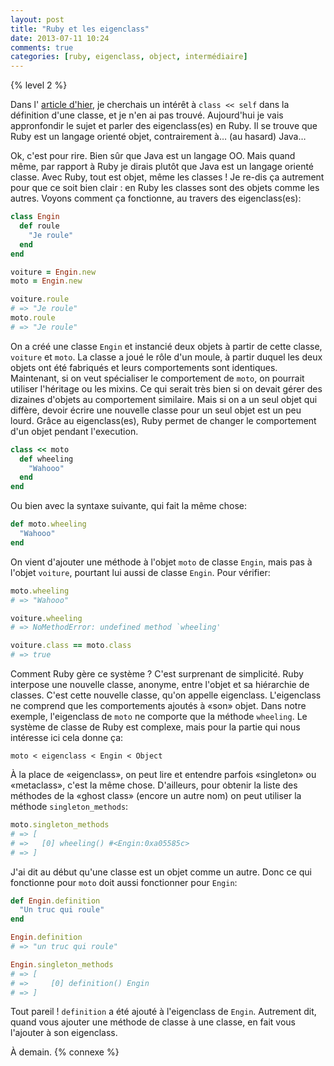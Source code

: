 ```yaml
---
layout: post
title: "Ruby et les eigenclass"
date: 2013-07-11 10:24
comments: true
categories: [ruby, eigenclass, object, intermédiaire]
---
```


{% level 2 %}

Dans l'
[article d'hier](http://lkdjiin.github.io/blog/2013/07/10/quel-est-linteret-de-cette-syntaxe/),
je cherchais un intérêt à `class << self` dans la
définition d'une classe, et je n'en ai pas trouvé.
Aujourd'hui je vais appronfondir le sujet et parler des eigenclass(es) en Ruby.
Il se trouve que Ruby est un langage orienté objet, contrairement à…
(au hasard) Java…

<!-- more -->

Ok, c'est pour rire. Bien sûr que Java est un langage OO. Mais quand même,
par rapport à Ruby je dirais plutôt que Java est un langage orienté classe.
Avec Ruby, tout est objet, même les classes ! Je re-dis ça autrement
pour que ce soit
bien clair : en Ruby les classes sont des objets comme les autres.
Voyons comment ça fonctionne, au travers des eigenclass(es):

``` ruby
class Engin
  def roule
    "Je roule"
  end
end

voiture = Engin.new
moto = Engin.new

voiture.roule
# => "Je roule"
moto.roule
# => "Je roule"
```

On a créé une classe `Engin` et instancié deux objets à partir de cette
classe, `voiture` et `moto`. La classe a joué le rôle d'un moule, à partir
duquel les deux objets ont été fabriqués et leurs comportements sont
identiques. Maintenant, si on veut spécialiser le comportement de `moto`,
on pourrait utiliser l'héritage ou les mixins. Ce qui serait très bien si
on devait gérer des dizaines d'objets au comportement similaire. Mais si on
a un seul objet qui diffère, devoir écrire une nouvelle classe pour un seul
objet est un peu lourd. Grâce au eigenclass(es), Ruby permet de changer le
comportement d'un objet pendant l'execution.

``` ruby
class << moto
  def wheeling
    "Wahooo"
  end
end
```

Ou bien avec la syntaxe suivante, qui fait la même chose:

``` ruby
def moto.wheeling
  "Wahooo"
end
```

On vient d'ajouter une méthode à l'objet `moto` de classe `Engin`, mais pas
à l'objet `voiture`, pourtant lui aussi de classe `Engin`. Pour vérifier:


``` ruby
moto.wheeling
# => "Wahooo"

voiture.wheeling
# => NoMethodError: undefined method `wheeling'

voiture.class == moto.class
# => true
```

Comment Ruby gère ce système ? C'est surprenant de simplicité. Ruby interpose
une nouvelle classe, anonyme, entre l'objet et sa hiérarchie de classes. C'est
cette nouvelle classe, qu'on appelle eigenclass.
L'eigenclass ne comprend que les comportements ajoutés à «son» objet.  Dans
notre exemple, l'eigenclass de `moto` ne comporte que la méthode `wheeling`.
Le système de classe de Ruby est complexe, mais pour la partie qui nous
intéresse ici cela donne ça:

    moto < eigenclass < Engin < Object

À la place de «eigenclass», on peut lire et entendre parfois «singleton» ou
«metaclass», c'est la même chose. D'ailleurs, pour obtenir la liste des 
méthodes de la «ghost class» (encore un autre nom) on peut utiliser la
méthode `singleton_methods`:

``` ruby
moto.singleton_methods
# => [
# =>   [0] wheeling() #<Engin:0xa05585c>
# => ]
```

J'ai dit au début qu'une classe est un objet comme un autre. Donc ce qui
fonctionne pour `moto` doit aussi fonctionner pour `Engin`:

``` ruby
def Engin.definition
  "Un truc qui roule"
end

Engin.definition
# => "un truc qui roule"

Engin.singleton_methods
# => [
# =>     [0] definition() Engin
# => ]
```

Tout pareil ! `definition` a été ajouté à l'eigenclass de `Engin`.
Autrement dit, quand vous ajouter une méthode de classe à une classe, en fait
vous l'ajouter à son eigenclass.

À demain.
{% connexe %}
